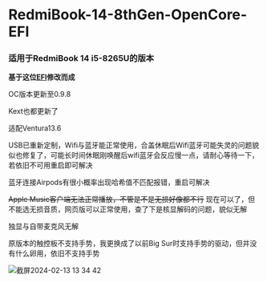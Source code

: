 # RedmiBook-14-8thGen-OpenCore-EFI
### 适用于RedmiBook 14 i5-8265U的版本
**基于这位[EFI](https://github.com/Zachery-Liu/RedmiBook-8thGen-OpenCore-EFI)修改而成**

OC版本更新至0.9.8

Kext也都更新了

适配Ventura13.6

USB已重新定制，Wifi与蓝牙能正常使用，合盖休眠后Wifi蓝牙可能失灵的问题貌似也修复了，可能长时间休眠刚唤醒后wifi蓝牙会反应慢一点，请耐心等待一下，若依旧不可用重启即可解决

蓝牙连接Airpods有很小概率出现哈希值不匹配报错，重启可解决

~~Apple Music客户端无法正常播放，不管是不是无损好像都不行~~ 现在可以了，但不能选无损音质，网页版可以正常使用，查了下是核显解码的问题，貌似无解

独显与自带麦克风无解

原版本的触控板不支持手势，我更换成了以前Big Sur时支持手势的驱动，但并没有什么卵用，依旧不支持手势

![截屏2024-02-13 13 34 42](https://github.com/EXAlexChen/RedmiBook-14-8thGen-i5-OpenCore-EFI/assets/30611882/871d6ee9-1f02-4ac6-af26-bbcd7cd4b6a5)

